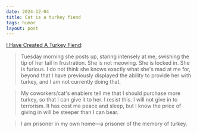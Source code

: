 ```yaml
---
date: 2024-12-04
title: Cat is a turkey fiend
tags: humor
layout: post
---
```


[I Have Created A Turkey Fiend](https://defector.com/i-have-created-a-turkey-fiend):

> Tuesday morning she posts up, staring intensely at me, swishing the tip of her tail in frustration. She is not meowing. She is locked in. She is furious. I do not think she knows exactly what she's mad at me for, beyond that I have previously displayed the ability to provide her with turkey, and I am not currently doing that.

> My coworkers/cat's enablers tell me that I should purchase more turkey, so that I can give it to her. I resist this. I will not give in to terrorism. It has cost me peace and sleep, but I know the price of giving in will be steeper than I can bear.

> I am prisoner in my own home—a prisoner of the memory of turkey.